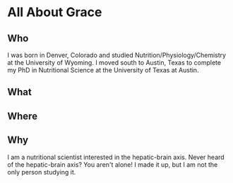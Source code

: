 # All About Grace
## Who
I was born in Denver, Colorado and studied Nutrition/Physiology/Chemistry at the University of Wyoming. I moved south to Austin, Texas to complete my PhD in Nutritional Science at the University of Texas at Austin. 
## What
## Where
## Why
I am a nutritional scientist interested in the hepatic-brain axis. Never heard of the hepatic-brain axis? You aren't alone! I made it up, but I am not the only person studying it. 
<!--stackedit_data:
eyJoaXN0b3J5IjpbLTk2MTE1NTY0OCwtMjA4ODc0NjYxMl19
-->